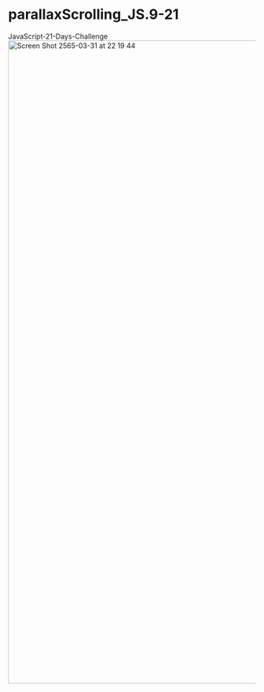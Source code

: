 # parallaxScrolling_JS.9-21
JavaScript-21-Days-Challenge
<img width="1307" alt="Screen Shot 2565-03-31 at 22 19 44" src="https://user-images.githubusercontent.com/89307294/161271263-acb87cd7-4b89-4b72-8787-d7132e8d93a4.png">
